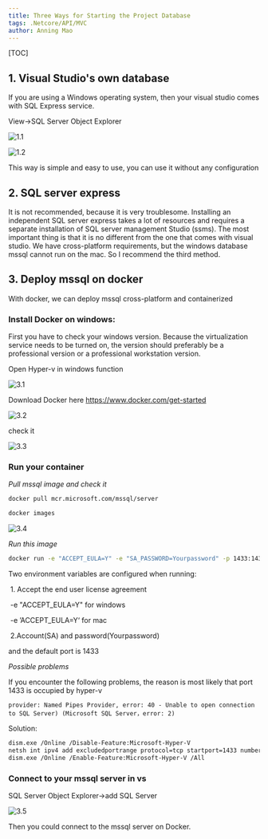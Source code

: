 ```yaml
---
title: Three Ways for Starting the Project Database
tags: .Netcore/API/MVC
author: Anning Mao
---
```




[TOC]

## 1. Visual Studio's own database

If you are using a Windows operating system, then your visual studio comes with SQL Express service. 

View->SQL Server Object Explorer

![1.1](https://github.com/AnningMao/MarkDownImage/raw/main/.net%20note/4.Deploy%20mssql%20On%20Docker/1.1.png)

![1.2](https://github.com/AnningMao/MarkDownImage/raw/main/.net%20note/4.Deploy%20mssql%20On%20Docker/1.2.png)

This way is simple and easy to use, you can use it without any configuration

## 2. SQL server express

It is not recommended, because it is very troublesome. Installing an independent SQL server express takes a lot of resources and requires a separate installation of SQL server management Studio (ssms). The most important thing is that it is no different from the one that comes with visual studio. We have cross-platform requirements, but the windows database mssql cannot run on the mac. So I recommend the third method.

## 3. Deploy mssql on docker

With docker, we can deploy mssql cross-platform and containerized

### Install Docker on windows:

First you have to check your windows version. Because the virtualization service needs to be turned on, the version should preferably be a professional version or a professional workstation version.

Open Hyper-v in windows function

![3.1](https://github.com/AnningMao/MarkDownImage/raw/main/.net%20note/4.Deploy%20mssql%20On%20Docker/3.1.png)



Download Docker here https://www.docker.com/get-started

![3.2](https://github.com/AnningMao/MarkDownImage/raw/main/.net%20note/4.Deploy%20mssql%20On%20Docker/3.2.png)



check it

![3.3](https://github.com/AnningMao/MarkDownImage/raw/main/.net%20note/4.Deploy%20mssql%20On%20Docker/3.3.png)



### Run your container

*Pull mssql image and check it*

``` bash
docker pull mcr.microsoft.com/mssql/server
```

``` bash
docker images
```

![3.4](https://github.com/AnningMao/MarkDownImage/raw/main/.net%20note/4.Deploy%20mssql%20On%20Docker/3.4.png)



*Run this image*

``` bash
docker run -e "ACCEPT_EULA=Y" -e "SA_PASSWORD=Yourpassword" -p 1433:1433 -d mcr.microsoft.com/mssql/server
```

Two environment variables are configured when running:

​	1. Accept the end user license agreement

​		-e "ACCEPT_EULA=Y" for windows

​		-e ’ACCEPT_EULA=Y‘ for mac

​	2.Account(SA) and password(Yourpassword) 

and the default port is 1433



*Possible problems*

If you encounter the following problems, the reason is most likely that port 1433 is occupied by hyper-v

`provider: Named Pipes Provider, error: 40 - Unable to open connection to SQL Server) (Microsoft SQL Server，error: 2)`

Solution:

``` bash
dism.exe /Online /Disable-Feature:Microsoft-Hyper-V
netsh int ipv4 add excludedportrange protocol=tcp startport=1433 numberofports=1
dism.exe /Online /Enable-Feature:Microsoft-Hyper-V /All
```



### Connect to your mssql server in vs

SQL Server Object Explorer->add SQL Server

![3.5](https://github.com/AnningMao/MarkDownImage/raw/main/.net%20note/4.Deploy%20mssql%20On%20Docker/3.5.png)

Then you could connect to the mssql server on Docker.

